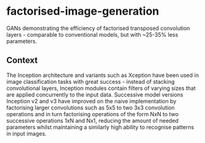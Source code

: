 # factorised-image-generation
GANs demonstrating the efficiency of factorised transposed convolution layers - comparable to conventional models, but with ~25-35% less parameters.

## Context
The Inception architecture and variants such as Xception have been used in image classification tasks with great success - instead of stacking convolutional layers, Inception modules contain filters of varying sizes that are applied concurrently to the input data. Successive model versions Inception v2 and v3 have improved on the naive implementation by factorising larger convolutions such as 5x5 to two 3x3 convolution operations and in turn factorising operations of the form NxN to two successive operations 1xN and Nx1, reducing the amount of needed parameters whilst maintaining a similarly high ability to recognise patterns in input images.
